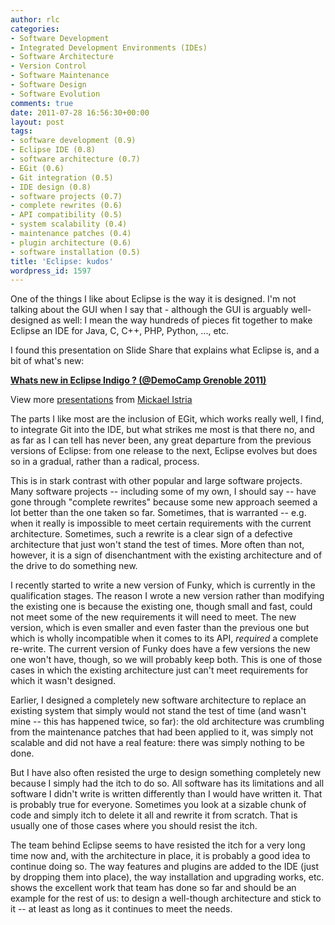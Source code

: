 ```yaml
---
author: rlc
categories:
- Software Development
- Integrated Development Environments (IDEs)
- Software Architecture
- Version Control
- Software Maintenance
- Software Design
- Software Evolution
comments: true
date: 2011-07-28 16:56:30+00:00
layout: post
tags:
- software development (0.9)
- Eclipse IDE (0.8)
- software architecture (0.7)
- EGit (0.6)
- Git integration (0.5)
- IDE design (0.8)
- software projects (0.7)
- complete rewrites (0.6)
- API compatibility (0.5)
- system scalability (0.4)
- maintenance patches (0.4)
- plugin architecture (0.6)
- software installation (0.5)
title: 'Eclipse: kudos'
wordpress_id: 1597
---
```


One of the things I like about Eclipse is the way it is designed. I'm not talking about the GUI when I say that - although the GUI is arguably well-designed as well: I mean the way hundreds of pieces fit together to make Eclipse an IDE for Java, C, C++, PHP, Python, ..., etc.

<!--more-->

I found this presentation on Slide Share that explains what Eclipse is, and a bit of what's new:

**[Whats new in Eclipse Indigo ? (@DemoCamp Grenoble 2011)](http://www.slideshare.net/mickaelistria/whats-new-in-eclipse-indigo-democamp-grenoble-2011)**

View more [presentations](http://www.slideshare.net/) from [Mickael Istria](http://www.slideshare.net/mickaelistria)

The parts I like most are the inclusion of EGit, which works really well, I find, to integrate Git into the IDE, but what strikes me most is that there no, and as far as I can tell has never been, any great departure from the previous versions of Eclipse: from one release to the next, Eclipse evolves but does so in a gradual, rather than a radical, process.

This is in stark contrast with other popular and large software projects. Many software projects -- including some of my own, I should say -- have gone through "complete rewrites" because some new approach seemed a lot better than the one taken so far. Sometimes, that is warranted -- e.g. when it really is impossible to meet certain requirements with the current architecture. Sometimes, such a rewrite is a clear sign of a defective architecture that just won't stand the test of times. More often than not, however, it is a sign of disenchantment with the existing architecture and of the drive to do something new.

I recently started to write a new version of Funky, which is currently in the qualification stages. The reason I wrote a new version rather than modifying the existing one is because the existing one, though small and fast, could not meet some of the new requirements it will need to meet. The new version, which is even smaller and even faster than the previous one but which is wholly incompatible when it comes to its API, _required_ a complete re-write. The current version of Funky does have a few versions the new one won't have, though, so we will probably keep both. This is one of those cases in which the existing architecture just can't meet requirements for which it wasn't designed.

Earlier, I designed a completely new software architecture to replace an existing system that simply would not stand the test of time (and wasn't mine -- this has happened twice, so far): the old architecture was crumbling from the maintenance patches that had been applied to it, was simply not scalable and did not have a real feature: there was simply nothing to be done.

But I have also often resisted the urge to design something completely new because I simply had the itch to do so. All software has its limitations and all software I didn't write is written differently than I would have written it. That is probably true for everyone. Sometimes you look at a sizable chunk of code and simply itch to delete it all and rewrite it from scratch. That is usually one of those cases where you should resist the itch.

The team behind Eclipse seems to have resisted the itch for a very long time now and, with the architecture in place, it is probably a good idea to continue doing so. The way features and plugins are added to the IDE (just by dropping them into place), the way installation and upgrading works, etc. shows the excellent work that team has done so far and should be an example for the rest of us: to design a well-though architecture and stick to it -- at least as long as it continues to meet the needs.
